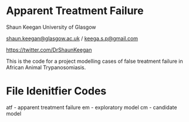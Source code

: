 # Apparent Treatment Failure

Shaun Keegan
University of Glasgow

shaun.keegan@glasgow.ac.uk / keega.s.p@gmail.com

https://twitter.com/DrShaunKeegan


This is the code for a project modelling cases of false treatment failure in African Animal Trypanosomiasis. 


# File Idenitfier Codes

atf - apparent treatment failure
em - exploratory model
cm - candidate model
